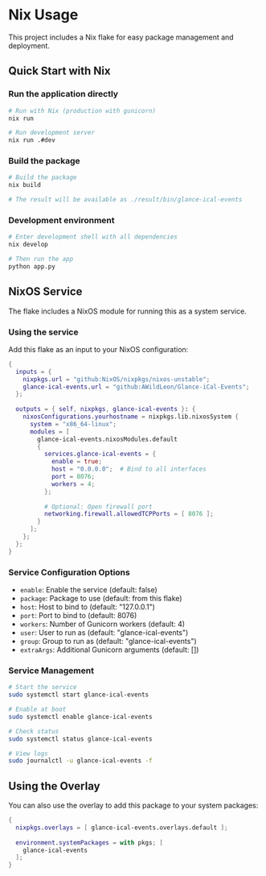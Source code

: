 # Nix Usage

This project includes a Nix flake for easy package management and deployment.

## Quick Start with Nix

### Run the application directly
```bash
# Run with Nix (production with gunicorn)
nix run

# Run development server
nix run .#dev
```

### Build the package
```bash
# Build the package
nix build

# The result will be available as ./result/bin/glance-ical-events
```

### Development environment
```bash
# Enter development shell with all dependencies
nix develop

# Then run the app
python app.py
```

## NixOS Service

The flake includes a NixOS module for running this as a system service.

### Using the service

Add this flake as an input to your NixOS configuration:

```nix
{
  inputs = {
    nixpkgs.url = "github:NixOS/nixpkgs/nixos-unstable";
    glance-ical-events.url = "github:AWildLeon/Glance-iCal-Events";
  };
  
  outputs = { self, nixpkgs, glance-ical-events }: {
    nixosConfigurations.yourhostname = nixpkgs.lib.nixosSystem {
      system = "x86_64-linux";
      modules = [
        glance-ical-events.nixosModules.default
        {
          services.glance-ical-events = {
            enable = true;
            host = "0.0.0.0";  # Bind to all interfaces
            port = 8076;
            workers = 4;
          };
          
          # Optional: Open firewall port
          networking.firewall.allowedTCPPorts = [ 8076 ];
        }
      ];
    };
  };
}
```

### Service Configuration Options

- `enable`: Enable the service (default: false)
- `package`: Package to use (default: from this flake)
- `host`: Host to bind to (default: "127.0.0.1")
- `port`: Port to bind to (default: 8076)
- `workers`: Number of Gunicorn workers (default: 4)
- `user`: User to run as (default: "glance-ical-events")
- `group`: Group to run as (default: "glance-ical-events")
- `extraArgs`: Additional Gunicorn arguments (default: [])

### Service Management

```bash
# Start the service
sudo systemctl start glance-ical-events

# Enable at boot
sudo systemctl enable glance-ical-events

# Check status
sudo systemctl status glance-ical-events

# View logs
sudo journalctl -u glance-ical-events -f
```

## Using the Overlay

You can also use the overlay to add this package to your system packages:

```nix
{
  nixpkgs.overlays = [ glance-ical-events.overlays.default ];
  
  environment.systemPackages = with pkgs; [
    glance-ical-events
  ];
}
```
